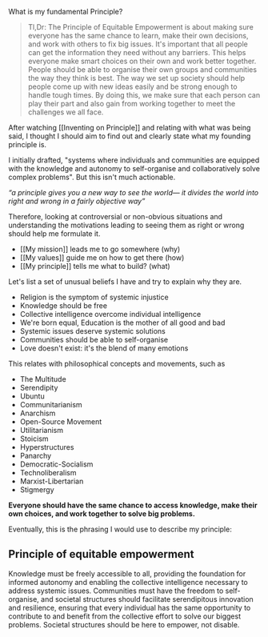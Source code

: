 What is my fundamental Principle?

> Tl,Dr: The Principle of Equitable Empowerment is about making sure everyone has the same chance to learn, make their own decisions, and work with others to fix big issues. It's important that all people can get the information they need without any barriers. This helps everyone make smart choices on their own and work better together. People should be able to organise their own groups and communities the way they think is best. The way we set up society should help people come up with new ideas easily and be strong enough to handle tough times. By doing this, we make sure that each person can play their part and also gain from working together to meet the challenges we all face.

After watching [[Inventing on Principle]] and relating with what was being said,
I thought I should aim to find out and clearly state what my founding principle is.

I initially drafted, "systems where individuals and communities are equipped with the knowledge and autonomy to self-organise and collaboratively solve complex problems". But this isn't much actionable.

_“a principle gives you a new way to see the world— it divides the world into right and wrong in a fairly objective way”_

Therefore, looking at controversial or non-obvious situations and understanding the motivations leading to seeing them as right or wrong should help me formulate it.

- [[My mission]] leads me to go somewhere (why)
- [[My values]] guide me on how to get there (how)
- [[My principle]] tells me what to build? (what)

Let's list a set of unusual beliefs I have and try to explain why they are.

- Religion is the symptom of systemic injustice
- Knowledge should be free
- Collective intelligence overcome individual intelligence
- We're born equal, Education is the mother of all good and bad
- Systemic issues deserve systemic solutions
- Communities should be able to self-organise
- Love doesn't exist: it's the blend of many emotions

This relates with philosophical concepts and movements, such as

- The Multitude
- Serendipity
- Ubuntu
- Communitarianism
- Anarchism
- Open-Source Movement
- Utilitarianism
- Stoicism
- Hyperstructures
- Panarchy
- Democratic-Socialism
- Technoliberalism
- Marxist-Libertarian
- Stigmergy

**Everyone should have the same chance to access knowledge, make their own choices, and work together to solve big problems.**

Eventually, this is the phrasing I would use to describe my principle:

## Principle of equitable empowerment

Knowledge must be freely accessible to all, providing the foundation for informed autonomy and enabling the collective intelligence necessary to address systemic issues. Communities must have the freedom to self-organise, and societal structures should facilitate serendipitous innovation and resilience, ensuring that every individual has the same opportunity to contribute to and benefit from the collective effort to solve our biggest problems. Societal structures should be here to empower, not disable.
